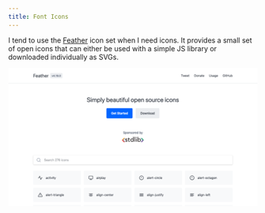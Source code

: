 ```yaml
---
title: Font Icons
---
```


I tend to use the [Feather](https://feathericons.com/) icon set when I need icons. It provides a small set of open icons that can either be used with a simple JS library or downloaded individually as SVGs.

![Feather Homepage](../images/feather.png)